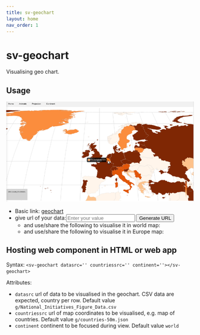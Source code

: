 ```yaml
---
title: sv-geochart
layout: home
nav_order: 1
---
```



# sv-geochart

Visualising geo chart.

## Usage

![geochart image](img/geochart.png)
<script> function generateURL() {
    const input = document.getElementById('userInput').value.trim();
    if(input) {
        const prefixURL = window.location.href+'geochart.html#';
        const fullURL = prefixURL + encodeURIComponent(input);
        const fullURLEurope = prefixURL + encodeURIComponent(input)+'&europe';
        document.getElementById('generatedURL').innerHTML = `<a href="${fullURL}" target="_blank">${fullURL}</a>`;
        document.getElementById('generatedEUURL').innerHTML = `<a href="${fullURL}" target="_blank">${fullURLEurope}</a>`;
    } else {
        document.getElementById('generatedURL').innerHTML = 'Please enter a value.';
    }
}
</script>

<script> function generateNetworkURL() {
    const input = document.getElementById('userNetworkInput').value.trim();
    if(input) {
        const prefixURL = window.location.href+'networkgraph.html#';
        const fullURL = prefixURL + encodeURIComponent(input);
        document.getElementById('generatedNetworkURL').innerHTML = `<a href="${fullURL}" target="_blank">${fullURL}</a>`;
        
    } else {
        document.getElementById('generatedNetworkURL').innerHTML = 'Please enter a value.';
    }
}
</script>

* Basic link: [geochart](geochart.html)
* give url of your data:<input type="text" id="userInput" placeholder="Enter your value" /> <button onclick="generateURL()">Generate URL</button> 
   * and use/share the following to visualise it in world map: <span id="generatedURL"></span>
   * and use/share the following to visualise it in Europe map: <span id="generatedEUURL"></span>

## Hosting web component in HTML or web app

Syntax: `<sv-geochart datasrc='' countriessrc='' continent=''></sv-geochart>` 

Attributes:
* `datasrc` url of data to be visualised in the geochart. CSV data are expected, country per row. Default value `g/National_Initiatives_Figure_Data.csv`
* `countriessrc` url of map coordinates to be visualised, e.g. map of countries. Default value `g/countries-50m.json` 
* `continent` continent to be focused during view. Default value `world` 
